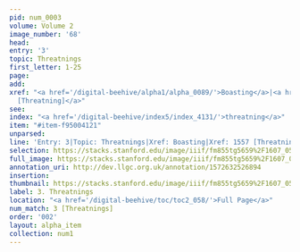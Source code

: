 ```yaml
---
pid: num_0003
volume: Volume 2
image_number: '68'
head: 
entry: '3'
topic: Threatnings
first_letter: 1-25
page: 
add: 
xref: "<a href='/digital-beehive/alpha1/alpha_0089/'>Boasting</a>|<a href='/digital-beehive/toc/toc2_306/'>1557
  [Threatning]</a>"
see: 
index: "<a href='/digital-beehive/index5/index_4131/'>threatning</a>"
item: "#item-f95004121"
unparsed: 
line: 'Entry: 3|Topic: Threatnings|Xref: Boasting|Xref: 1557 [Threatning]|Index: threatning|#item-f95004121'
selection: https://stacks.stanford.edu/image/iiif/fm855tg5659%2F1607_0535/773,1115,2986,537/full/0/default.jpg
full_image: https://stacks.stanford.edu/image/iiif/fm855tg5659%2F1607_0535/full/full/0/default.jpg
annotation_uri: http://dev.llgc.org.uk/annotation/1572632526894
insertion: 
thumbnail: https://stacks.stanford.edu/image/iiif/fm855tg5659%2F1607_0535/773,1115,600,180/250,/0/default.jpg
label: 3. Threatnings
location: "<a href='/digital-beehive/toc/toc2_058/'>Full Page</a>"
num_match: 3 [Threatnings]
order: '002'
layout: alpha_item
collection: num1
---
```

